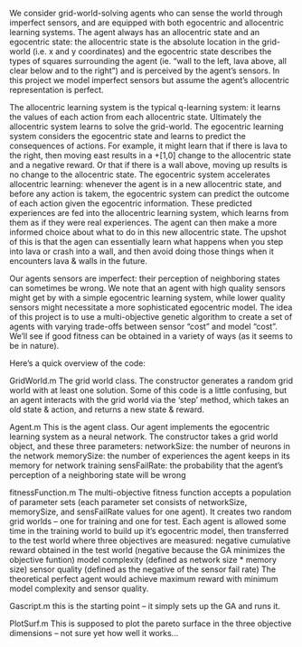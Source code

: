 We consider grid-world-solving agents who can sense the world through imperfect sensors, and are equipped with both egocentric and allocentric learning systems. The agent always has an allocentric state and an egocentric state: the allocentric state is the absolute location in the grid-world (i.e. x and y coordinates) and the egocentric state describes the types of squares surrounding the agent (ie. “wall to the left, lava above, all clear below and to the right”) and is perceived by the agent’s sensors. In this project we model imperfect sensors but assume the agent’s allocentric representation is perfect.

  The allocentric learning system is the typical q-learning system: it learns the values of each action from each allocentric state. Ultimately the allocentric system learns to solve the grid-world. The egocentric learning system considers the egocentric state and learns to predict the consequences of actions. For example, it might learn that if there is lava to the right, then moving east results in a +[1,0] change to the allocentric state and a negative reward. Or that if there is a wall above, moving up results is no change to the allocentric state. The egocentric system accelerates allocentric learning: whenever the agent is in a new allocentric state, and before any action is takem, the egocentric system can predict the outcome of each action given the egocentric information. These predicted experiences are fed into the allocentric learning system, which learns from them as if they were real experiences. The agent can then make a more informed choice about what to do in this new allocentric state. The upshot of this is that the agen can essentially learn what happens when you step into lava or crash into a wall, and then avoid doing those things when it encounters lava & walls in the future.

Our agents sensors are imperfect: their perception of neighboring states can sometimes be wrong. We note that an agent with high quality sensors might get by with a simple egocentric learning system, while lower quality sensors might necessitate a more sophisticated egocentric model. The idea of this project is to use a multi-objective genetic algorithm to create a set of agents with varying trade-offs between sensor “cost” and model “cost”. We’ll see if good fitness can be obtained in a variety of ways (as it seems to be in nature).

Here’s a quick overview of the code:

GridWorld.m
The grid world class. The constructor generates a random grid world with at least one solution. Some of this code is a little confusing, but an agent interacts with the grid world via the ‘step’ method, which takes an old state & action, and returns a new state & reward.

Agent.m 
This is the agent class.  Our agent implements the egocentric learning system as a neural network. The constructor takes a grid world object, and these three parameters:
networkSize: the number of neurons in the network
memorySize: the number of experiences the agent keeps in its memory for network training
sensFailRate: the probability that the agent’s perception of a neighboring state will be wrong

fitnessFunction.m
The multi-objective fitness function accepts a population of parameter sets (each parameter set consists of networkSize, memorySize, and sensFailRate values for one agent).  It creates two random grid worlds – one for training and one for test. Each agent is allowed some time in the training world to build up it’s egocentric model, then transferred to the test world where three objectives are measured:
negative cumulative reward obtained in the test world (negative because the GA minimizes the objective funtion)
model complexity (defined as network size * memory size)
sensor quality (defined as the negative of the sensor fail rate)
The theoretical perfect agent would achieve maximum reward with minimum model complexity and sensor quality. 

Gascript.m
this is the starting point – it simply sets up the GA and runs it.

PlotSurf.m
This is supposed to plot the pareto surface in the three objective dimensions – not sure yet how well it works...

